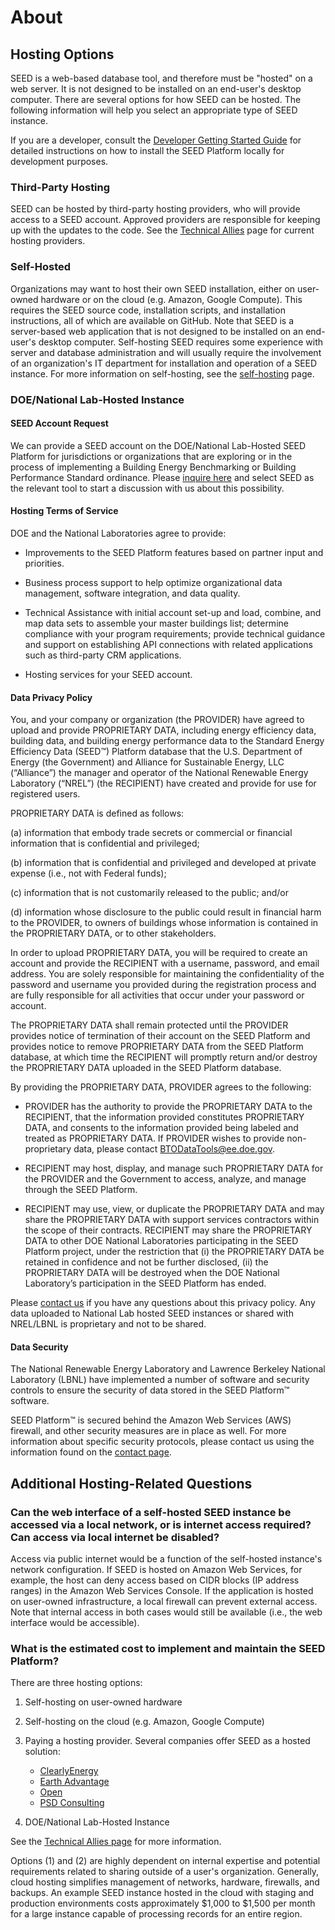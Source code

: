 # About

## Hosting Options

SEED is a web-based database tool, and therefore must be "hosted" on a web server. It is not designed to be installed on an end-user's desktop computer. There are several options for how SEED can be hosted. The following information will help you select an appropriate type of SEED instance.

If you are a developer, consult the [Developer Getting Started Guide](https://seed-platform.readthedocs.io/en/latest/getting_started.html) for detailed instructions on how to install the SEED Platform locally for development purposes.

### Third-Party Hosting

SEED can be hosted by third-party hosting providers, who will provide access to a SEED account. Approved providers are responsible for keeping up with the updates to the code. See the [Technical Allies](technical_ally.md) page for current hosting providers.

### Self-Hosted

Organizations may want to host their own SEED installation, either on user-owned hardware or on the cloud (e.g. Amazon, Google Compute). This requires the SEED source code, installation scripts, and installation instructions, all of which are available on GitHub. Note that SEED is a server-based web application that is not designed to be installed on an end-user's desktop computer. Self-hosting SEED requires some experience with server and database administration and will usually require the involvement of an organization's IT department for installation and operation of a SEED instance. For more information on self-hosting, see the [self-hosting](self_hosting.md) page.

### DOE/National Lab-Hosted Instance

#### SEED Account Request

We can provide a SEED account on the DOE/National Lab-Hosted SEED Platform for jurisdictions or organizations that are exploring or in the process of implementing a Building Energy Benchmarking or Building Performance Standard ordinance. Please [inquire here](https://buildingdata.energy.gov/#/help-desk) and select SEED as the relevant tool to start a discussion with us about this possibility.

#### Hosting Terms of Service

DOE and the National Laboratories agree to provide:

- Improvements to the SEED Platform features based on partner input and priorities.

- Business process support to help optimize organizational data management, software integration, and data quality.

- Technical Assistance with initial account set-up and load, combine, and map data sets to assemble your master buildings list; determine compliance with your program requirements; provide technical guidance and support on establishing API connections with related applications such as third-party CRM applications.

- Hosting services for your SEED account.

#### Data Privacy Policy

You, and your company or organization (the PROVIDER) have agreed to upload and provide PROPRIETARY DATA, including energy efficiency data, building data, and building energy performance data to the Standard Energy Efficiency Data (SEED™) Platform database that the U.S. Department of Energy (the Government) and Alliance for Sustainable Energy, LLC (“Alliance”) the manager and operator of the National Renewable Energy Laboratory (“NREL”) (the RECIPIENT) have created and provide for use for registered users.


PROPRIETARY DATA is defined as follows:

(a) information that embody trade secrets or commercial or financial information that is confidential and privileged;

(b) information that is confidential and privileged and developed at private expense (i.e., not with Federal funds);

(c) information that is not customarily released to the public; and/or

(d) information whose disclosure to the public could result in financial harm to the PROVIDER, to owners of buildings whose information is contained in the  PROPRIETARY DATA, or to other stakeholders.

In order to upload PROPRIETARY DATA, you will be required to create an account and provide the RECIPIENT with a username, password, and email address. You are solely responsible for maintaining the confidentiality of the password and username you provided during the registration process and are fully responsible for all activities that occur under your password or account.

The PROPRIETARY DATA shall remain protected until the PROVIDER provides notice of termination of their account on the SEED Platform and provides notice to remove PROPRIETARY DATA from the SEED Platform database, at which time the RECIPIENT will promptly return and/or destroy the PROPRIETARY DATA uploaded in the SEED Platform database.

By providing the PROPRIETARY DATA, PROVIDER agrees to the following:

- PROVIDER has the authority to provide the PROPRIETARY DATA to the RECIPIENT, that the information provided constitutes PROPRIETARY DATA, and consents to the information provided being labeled and treated as PROPRIETARY DATA. If PROVIDER wishes to provide non-proprietary data, please contact <BTODataTools@ee.doe.gov>.

- RECIPIENT may host, display, and manage such PROPRIETARY DATA for the PROVIDER and the Government to access, analyze, and manage through the SEED Platform.

- RECIPIENT may use, view, or duplicate the PROPRIETARY DATA and may share the PROPRIETARY DATA with support services contractors within the scope of their contracts. RECIPIENT may share the PROPRIETARY DATA to other DOE National Laboratories participating in the SEED Platform project, under the restriction that (i) the PROPRIETARY DATA be retained in confidence and not be further disclosed, (ii) the PROPRIETARY DATA will be destroyed when the DOE National Laboratory’s participation in the SEED Platform has ended.

Please [contact us](contact.md) if you have any questions about this privacy policy. Any data uploaded to National Lab hosted SEED instances or shared with NREL/LBNL is proprietary and not to be shared.

#### Data Security

The National Renewable Energy Laboratory and Lawrence Berkeley National Laboratory (LBNL) have implemented a number of software and security controls to ensure the security of data stored in the SEED Platform&trade; software.

SEED Platform&trade; is secured behind the Amazon Web Services (AWS) firewall, and other security measures are in place as well. For more information about specific security protocols, please contact us using the information found on the [contact page](contact.md).

## Additional Hosting-Related Questions

### Can the web interface of a self-hosted SEED instance be accessed via a local network, or is internet access required? Can access via local internet be disabled?

Access via public internet would be a function of the self-hosted instance's network configuration. If SEED is hosted on Amazon Web Services, for example, the host can deny access based on CIDR blocks (IP address ranges) in the Amazon Web Services Console. If the application is hosted on user-owned infrastructure, a local firewall can prevent external access. Note that internal access in both cases would still be available (i.e., the web interface would be accessible).

### What is the estimated cost to implement and maintain the SEED Platform?

There are three hosting options:

1. Self-hosting on user-owned hardware
2. Self-hosting on the cloud (e.g. Amazon, Google Compute)
3. Paying a hosting provider. Several companies offer SEED as a hosted solution:

    - [ClearlyEnergy](https://www.clearlyenergy.com/)
    - [Earth Advantage](https://www.earthadvantage.org/creating-change/home-energy-score.html)
    - [Open](https://opentech.eco/)
    - [PSD Consulting](http://psdconsulting.com)

4. DOE/National Lab-Hosted Instance

See the [Technical Allies page](technical_ally.md) for more information.

Options (1) and (2) are highly dependent on internal expertise and potential requirements related to sharing outside of a user's organization. Generally, cloud hosting simplifies management of networks, hardware, firewalls, and backups. An example SEED instance hosted in the cloud with staging and production environments costs approximately $1,000 to $1,500 per month for a large instance capable of processing records for an entire region.

